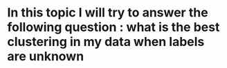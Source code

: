 # In this topic I will try to answer the following question : what is the best clustering in my data when labels are unknown 
